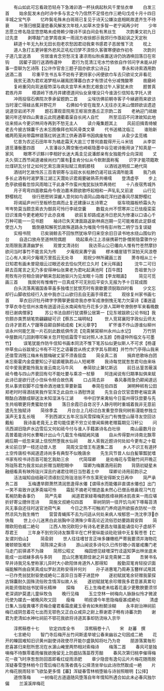 <!-- { "loadSidebar": true } -->
　　有山如此可忘看政恐轻舟下急滩卯酒一杯扶病起秋风千里怯衣单
　　白发三首
　　始余髭发未白时诗中多与言之今乃信然不足怪也作三絶句戊戌十月十四日丰城之宝气亭
　　忆昨鬓毛殊未白斑斑已复见于诗天公嫌汝底相耗故遣齐生不待衰
　　叶落归根莫漫悲春风解发次年枝人如草木空多智一老宁闻再少时
　　少年志愿立修名隐显悠悠略未成倚赖少陵诗不误白间会有黑丝生
　　次韵秉文初九日过先垄
　　剥啄敲门走梦周夜来一雨润方收徐郎示我郊行作亟起讽之天定秋
　　耕道十年无九秋无田长抱老农愁因君动我束书感君子恶居惟下流
　　枕上
　　道人急打五更钟窻外悲风正吼松归梦不湏惊久客骤寒便欲作初冬
　　次韵刘子道几宜送酒
　　穷居谁肯念穷愁况复凄凉雨似秋疾置送诗仍饷酒唤回落日在帘钩
　　因翟子固行送酒杨谨仲
　　君行为觅清江宅水竹依依自作邻问字未能从好事一壶聊为乞诗陈【公许作官舎三题子固亦欲求公诗云】
　　季永和诗索酒用韵送酒二首
　　珍重平生书五车不妨有子更持家小闲便欲巾车去只欲论文非看花
　　我贫无酒为君欢渴梦相从碾鳯团薄暮白衣才有馈试令分减愧酸寒
　　凿磨岭
　　复岭重冈向背迷瘦笻深与病夫宜早禾未割尤艰食过午人家犹未炊
　　题曽真君炼丹井
　　樟源岭下炼丹井建德道间仙女泉埋没只今谁汲引信知名字托人贤
　　冲雨投宿石佛院次季承留题韵二首
　　尘埃彷佛前朝寺客子今縁避雨来欲访当时漫亡得緑丛蕉并野花开
　　石佛如今安在哉至人无往亦无来山僧顾欲谈遗迹说道空岩闭不开
　　题石潭观音院用王枢宻庶愚丘正宗韵二首
　　老衲迎门祗敝裳问年还举四山黄谁云此院通衢着渠自长闲人自忙
　　所至滔滔不问津故知此地往来频从今更识林间寺再到不愁无主人
　　读介庵集题其上
　　风前旧揖青绮帔老去今披古锦囊千古未忘图像拜也知风骨类文章
　　代书送橘沈临江
　　谁贻新橘两筠笼尚带霜林错落红转送清江供寿酒草书因病废匆匆
　　从兪少孟觅橘
　　忆昔为农近石田年年为橘走霜天大逾三寸曽何直裁得开元斗米钱
　　从李崇道觅潘衡墨四首
　　人言潘谷久腾空衡也﨑岖隐墨中谷见坡诗衡用诀了知真是一家风
　　眼寒不识黟川李相好长迷大禹圭见说潘郎亲有女独能传业向深闺
　　丈夫久弭江西节闻道诸侯尚扫门箧有圭肯分似从今默默面称寃
　　识字才能项籍欺灶煤研瓦分甘之如何乞索忘唐突拟赋江南鹤膝枝
　　以酒钱送明叔二絶代简
　　酒钱时乞故怜苏三百青铜寄与沽砚水长枯肺仍渴可兹涓滴所能濡
　　我乃病多长止酒有时渴梦落江湖江天濶处识君阁要破熟茶共嗫嚅
　　登清虚亭
　　步上危亭欲细看忽惊风雨暗江干此身不作蛮州鬼犹拟扶笻再倚栏
　　十八夜宿秀城外
　　月子弯弯四面歌扁舟今夜泊嘉禾颇欲歌呼起相和一声轧轧又前波
　　山行见野樱桃花
　　徐行厯厯转深豅人意何如鸟语同山路梅花浑扫迹春风尽属野樱红
　　将谒延庐州行至板桥忽病而止复还建康以五诗寄之
　　驱车晓蹋板桥霜头为岑岑势莫当颇念索衣为御具可怜行李祗空囊
　　数载炎州不惯寒并江已怯瘦栾栾旧识淮南今更老絶知于此亦良难
　　欲前复却路成迷冷日悲风为惨凄以口语心千万种可能一一见书题
　　袖诗已失天津面路返新林病岂期一见可能难若此定繇或使岂人为
　　甑倒悬知解死饥故殊道路永为嗤我今恃有彭州牧二柄宁当复误疑
　　实相书院
　　已矣骑鲸去不回怅然犹咏早归来空余旧日读书地水绕山围似钓台
　　自造口放舟至道林院偶题
　　晓起乘舟江上凉昼携蕲竹卧僧房隐雷骤作分龙雨限我潇潇幽梦长
　　观曽文清诗刻
　　我访茶山公已僊向人惟有竹苍然摩挱欲问当时事竹不能言风为传
　　夕庵观吴夀宁画
　　樛木蟠崖错节深拍天风浪卷江心有人来问夕庵境万里孤云无处寻
　　观祝少林所藏画三首
　　萧寺相从三十日知君有画未曽窥烟云过眼还收去恰似凭栏立久时【米元晖画】
　　沈牛二可归耕去百尾言之无乃多安得神仙张果老为君叱起满池阿【百牛图】
　　吾祖曽为沙苑牧有孙穷相合骑驴朝来忽起驰驱兴为见龙眠十马图【李龙眠画】
　　简见可觅画三首
　　我居何有惟脩竹一日真成不可无别后平安久无报为予十日冩成图
　　白头流落离骚国香草虽多独嗜兰犹恨芳时有衰歇要须貎取四时看
　　少文忘却行山脚收拾经行入坐中我亦江山欲归去自无画手得君工
　　观徐复州家书画七首
　　草衣旧识牡丹碑字字腾拏更倔竒我亦参军成潦倒愧无笔力欠渠诗【潘逍遥字草衣寺在信州水南有逍遥诗云水南闻有牡丹花多少游人耳畔夸潦倒参军来看晚数枝已谢病僧家】
　　苏公书法自颜行犹谓蔡公居第一【见东坡跋欧公论书帖】我穷颇亦类贾胡笔势翩翩疑可识【蔡苏二端明帖】
　　世人竞冩襄阳字政似云师太白诗才匪若人宁躐等自颠自醉祗成痴【米元章字】
　　旷怀谁不作山游谁似柳州谈永州何能乞我一片石刻此数纸俱传流【克斋舅冩柳州永州山水记】
　　万竹阴中屋数间几回剥啄叩柴关忽开短纸霜雪干如对照人冰玉颜【杨谨仲所临文与可墨竹】
　　误笔犹能作防牛信知书画本同流不惟下笔苏仙似更似斯人不可求【杨谨仲草虫山谷跋坡公书有不可乞之语蕃尝从杨丈求字其与颇艰】并竹作门亭得山我来还值雪消残江梅未有腊梅破丈室不须香屈盘
　　简全真二首
　　捐弃悲歌咏白团未忘衞霍内金盘要知公子貂裘暖孰若山人短褐寒
　　我诗每觉就怱怱君句由来咏叹中爱我更能怜我友谁云南北马牛风
　　奉简钦止兼忆斯远
　　前日丛篁苦蔽溪祗今檐与四山齐裵回有句不能吐要与乘凉一杖藜
　　阿连闻说有归期凖拟俱来赋此诗已是欲行还小住纵令频合故伤离
　　口占简去非
　　春风春雨急仍颠闻道远劳从事贤软脚不应惟命酒池塘生草要新篇
　　奉简在伯四首
　　渊明种秫有公田郑老时时得酒钱笑我作官浑乏此自炊斗酒慰馋涎
　　先生自合饮官壶野老端宜满眼酤白酒酿成聊送汝未知湿沫与江湖
　　书中旧学来禽帖今日蛮州得饫尝要与先生共咀嚼更将煑蜜助甘香
　　落日余霞已自竒况于人静月明时重城着我非无意前遣先生独赋诗
　　简徐季孟
　　月台台上几经过白发重登奈我何树影漫能参独立溪声无复乱长哦
　　不到西湖又五年况当风雪探梅天出门有愧登山屦寻友空回访戴船
　　我诗虽老竟无上君句能佳更不穷立论曽闻紫微老赠篇期见习轩公
　　问讯西湖旧隐庐水边雪后又何如祗今付与谁人手籍甚诗名白社徐
　　南山最数月台高曽着能诗何水曹略计出山今几载生令梅赋阙风骚
　　自从传得婺州诗南北飘零阙后期一纸忽来湖上信怳然堕我水仙祠
　　故人索我近题诗何处如今更有之十载未论前日梦一枝还动昔人思
　　简周文显借王有道集二首
　　乡人不识王有道抔土空传唐校书闻道遗诗尚多有典型不似晚唐余
　　先生风节昔人似白髪箪瓢犹嗜书家有校书诗百首可能乞我助三余
　　代简琛卿
　　是处梅花与雪融竹间开晚正玲珑陈君为我言如此折赠当期慰眼中
　　琛卿为梅置酒用前韵
　　背荫初疑星未融细看真有映玲珑兴深且约诸君往明日当愁着土中
　　琛卿论诗用前韵示之
　　活法端知自结融可须琢刻见玲珑涪翁不作东莱死安得斯文日再中
　　简严承务二首
　　玉梅遭旱颇萧然清润思逢得水僊【谓得水而能僊非直谓水僊也】出门一笑不易致许送茅斋端可怜
　　霜髭不摘老可憎迹虽未然心已僧舌根鼻观习气在茗椀防勳香事仍
　　简严先辈
　　闻道君家緑蕚梅韵胜绛袂拥冰肌夜来一雨应堪折好寄尘牕伴觅诗
　　简施文叔絶句四首
　　草树阴阴一径开饥乌闲下啄莓苔清风无事自还往时送官池荷气来
　　今日之热不可触闭门养疴适所欲振衣防杖一欣然凉风为我生脩竹
　　营营青蝇挥不去为问适从何处来病人埃郁思一洗沈李浮亦快哉
　　世上小儿迷黑白此翁胸中泾渭殊少卑高论近流俗恐妨要路肩安舆
　　简赠欧阳伯威二絶句
　　江西人物况欧阳少有诗名老更昌左辖虽能诵佳句子虚胡不荐君王
　　三年身不到穷冈诗友飘零半在亡杯里纵能谈矻矻镜中无复鬓苍苍【亡友谓刘伯山】
　　简兪尉
　　世人往往嗜甘言正味多嫌橄榄严寄我要须并海物花猪顿顿饭难厌
　　简陈择之索诗
　　游山闻说多诗句久已传抄聴小胥屡戒譍门老马走门前驿递不为疎
　　简邢公昭丈
　　梅园想见緑増深竹迳遥知笋出林坐底未能成一出祗縁多病与多阴
　　昆山兄惠笔颇佳谢之并呈克斋舅二首
　　吾舅书名早并诗我兄名誉称家儿异时大小欧阳体肯道外人那得知
　　殷勤双笔肯轻投识面端能解所由自笑真成似罗赵流称安得并何刘
　　孙子进惠笔乃周寿玉簪样试用其一已作秃翁犹耐驱使成絶句二首异日当寄子进昆仲
　　遂初赋就笔余铓赠我蒙探古锦囊耐久固殊流俗败含情浑似故人长
　　遂初赋就笔余珍赠我多君意甚真累句尚能资借助拙书犹得长精神
　　探梅
　　石上生梅老未枯着花虽少更敷腴要须邻老深调护莫遣儿童纵牧刍
　　晚行见梅
　　玉立空林一树梅向人脉脉似怜才微波托使为媒去一被晚风吹又回
　　瘦梅
　　明叔谓今年思隐梅瘦甚成絶句
　　清虚日集人当瘦粪壤不资梅合癯君看霜皮藏玉骨肯如朱粉鬭涂糊
　　永丰尉治神祠前梅已成阴忽着花七出而无鄂色又正白众咸异之尉上蔡谢君子畅有诗蕃次韵
　　谢君为吏清如水神吐祠前不鄂花我欲将诗道其事却防流咏入京华






　　淳熈稿卷十七
　　钦定四库全书
　　淳熈稿卷十八
　　宋　赵蕃　撰
　　七言絶句
　　智门寺后梅开丛竹间斯逺举坡公春来幽谷之句因成二絶
　　花开的皪固难知旧识黄州副使诗政使尽开能尔盛孰知将吐乃为竒
　　朋游落寞毎形悲喜甚归来慰所思况在水濵山崦里两笻相对索梅诗
　　梅落二首
　　春风可是独嗔梅不待飘零着雨催我欲挽留无上防戯拈落蘂荐芳醅
　　春风次第归桃李催得梅花一夜飞时序怱怱防回首即看红绽雨添肥
　　章少隐尝有逸句云片片梅花随雨脱浑疑春雪堕林梢今日雪后梅已有落者偶与公择清坐举似此诗欣然聫成一絶
　　片片梅花脱雨轻半飞欲坠更多情【蕃】浑疑春雪林梢堕输与诗翁照眼明【公择】
　　道傍落梅
　　一树梅花古道邉随风堕落自年年情知所遇合如此未必春风独尔偏
　　兰溪溪岸梅花
